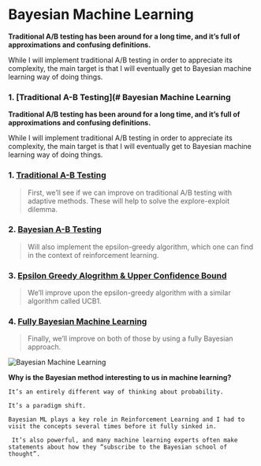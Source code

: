 # Bayesian Machine Learning

**Traditional A/B testing has been around for a long time, and it’s full of approximations and confusing definitions.**

While I will implement traditional A/B testing in order to appreciate its complexity, the main target is that I will eventually get to Bayesian machine learning way of doing things.

### 1. [Traditional A-B Testing](# Bayesian Machine Learning

**Traditional A/B testing has been around for a long time, and it’s full of approximations and confusing definitions.**

While I will implement traditional A/B testing in order to appreciate its complexity, the main target is that I will eventually get to Bayesian machine learning way of doing things.

### 1. [Traditional A-B Testing](https://github.com/sourcecode369/bayesian-machine-learning/tree/master/Traditional%20AB%20Testing) 
> First, we’ll see if we can improve on traditional A/B testing with adaptive methods. These will help to solve the explore-exploit dilemma.

### 2. [Bayesian A-B Testing](https://www.github.com/sourcecode369)
> Will also implement the epsilon-greedy algorithm, which one can find in the context of reinforcement learning.

### 3. [Epsilon Greedy Alogrithm & Upper Confidence Bound](https://www.github.com/sourcecode369)
> We’ll improve upon the epsilon-greedy algorithm with a similar algorithm called UCB1.

### 4. [Fully Bayesian Machine Learning](https://www.github.com/sourcecode369)
> Finally, we’ll improve on both of those by using a fully Bayesian approach.

![Bayesian Machine Learning](http://blog.datumbox.com/wp-content/uploads/2013/09/bayesian_freshbiostats-770x484.png)

**Why is the Bayesian method interesting to us in machine learning?**

    It’s an entirely different way of thinking about probability.

    It’s a paradigm shift.

    Bayesian ML plays a key role in Reinforcement Learning and I had to visit the concepts several times before it fully sinked in.

     It’s also powerful, and many machine learning experts often make statements about how they “subscribe to the Bayesian school of thought”.
